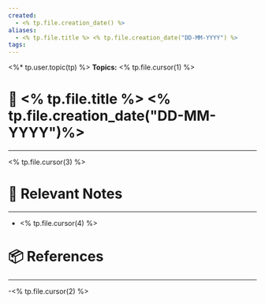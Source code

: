 ```yaml
---
created:
  - <% tp.file.creation_date() %>
aliases:
  - <% tp.file.title %> <% tp.file.creation_date("DD-MM-YYYY") %>
tags:
---
```

<%* tp.user.topic(tp) %>
**Topics:** <% tp.file.cursor(1) %>

# 📃 <% tp.file.title %> <% tp.file.creation_date("DD-MM-YYYY")%>

---
<% tp.file.cursor(3) %>

# 🔗 Relevant Notes

---
- <% tp.file.cursor(4) %>
# 📦 References

---

-<% tp.file.cursor(2) %>